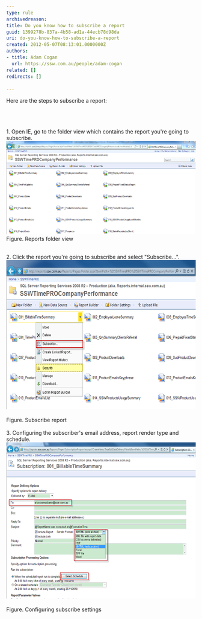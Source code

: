 ```yaml
---
type: rule
archivedreason: 
title: Do you know how to subscribe a report
guid: 1399278b-837a-4b58-ad1a-44ecb78d98da
uri: do-you-know-how-to-subscribe-a-report
created: 2012-05-07T08:13:01.0000000Z
authors:
- title: Adam Cogan
  url: https://ssw.com.au/people/adam-cogan
related: []
redirects: []

---
```



​Here are the steps to subscribe a report:<div><br></div>
​
<br><excerpt class='endintro'></excerpt><br>
​1. Open IE, go to the folder view which contains the report you're going to subscribe.<div><img src="reportFolderView.png" alt="reportFolderView.png" class="ssw-rteStyle-ImageArea" style="width:547px;height:247px;" /><div><div class="ssw-rteStyle-FigureNormal">Figure. Reports folder view</div>
<div><br><div><div>2. Click the report you're going to subscribe and select "Subscribe...".</div>
<div><img src="subscribeReport.png" alt="subscribeReport.png" class="ssw-rteStyle-ImageArea" style="width:547px;height:395px;" /> </div>
<div class="ssw-rteStyle-FigureNormal">Figure. Subscribe report</div>
<div class="ssw-rteStyle-FigureNormal"><br></div>
<div>3. Configuring​ the subscriber's email address, report render type and schedule.</div>
<div><img src="configurating settings.png" alt="configurating settings.png" class="ssw-rteStyle-ImageArea" style="width:547px;height:414px;" /> </div>
<div class="ssw-rteStyle-FigureNormal">Figure. Configuring subscribe settings</div>
<div><br><br><br><br><br></div></div></div></div></div>



